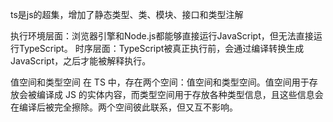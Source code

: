 ts是js的超集，增加了静态类型、类、模块、接口和类型注解

执行环境层面：浏览器引擎和Node.js都能够直接运行JavaScript，但无法直接运行TypeScript。
时序层面：TypeScript被真正执行前，会通过编译转换生成JavaScript，之后才能被解释执行。

值空间和类型空间
在 TS 中，存在两个空间：值空间和类型空间。值空间用于存放会被编译成 JS 的实体内容，而类型空间用于存放各种类型信息，且这些信息会在编译后被完全擦除。两个空间彼此联系，但又互不影响。
